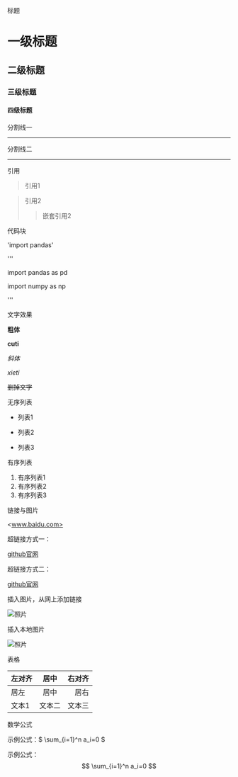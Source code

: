 标题

# 一级标题
## 二级标题 
### 三级标题
#### 四级标题


分割线一
- - -
分割线二
* * *

引用
> 引用1

> 引用2
>> 嵌套引用2

代码块

'import pandas' 

'''

import pandas as pd 

import numpy as np

'''

文字效果

**粗体**

__cuti__

*斜体*

_xieti_

~~删掉文字~~

无序列表

* 列表1
+ 列表2
- 列表3

有序列表
1. 有序列表1
2. 有序列表2
3. 有序列表3

链接与图片

<www.baidu.com>

超链接方式一：

[github官网](http://www.github.com)

超链接方式二：

[github官网][link1]

[link1]:http://www.github.com

插入图片，从网上添加链接

![照片](https://gimg2.baidu.com/image_search/src=http%3A%2F%2Fup.enterdesk.com%2Fedpic_source%2F53%2F0a%2Fda%2F530adad966630fce548cd408237ff200.jpg&refer=http%3A%2F%2Fup.enterdesk.com&app=2002&size=f9999,10000&q=a80&n=0&g=0n&fmt=jpeg?sec=1641716690&t=b6e1dc0bcf3e1ff93fd9c83643192794)

插入本地图片

![照片](C:\Users\10618\Desktop\照片.jpg)

表格

|左对齐|居中|右对齐|
|:---|:---:|---:|
|居左|居中|居右|
|文本1|文本二|文本三|

数学公式

示例公式：$ \sum_{i=1}^n a_i=0 $

示例公式：$$ \sum_{i=1}^n a_i=0 $$
